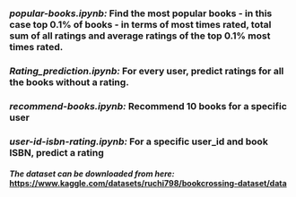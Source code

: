 ### *popular-books.ipynb:* Find the most popular books - in this case top 0.1% of books - in terms of most times rated, total sum of all ratings and average ratings of the top 0.1% most times rated.

### *Rating_prediction.ipynb:* For every user, predict ratings for all the books without a rating.

### *recommend-books.ipynb:* Recommend 10 books for a specific user

### *user-id-isbn-rating.ipynb:* For a specific user_id and book ISBN, predict a rating

#### *The dataset can be downloaded from here:* https://www.kaggle.com/datasets/ruchi798/bookcrossing-dataset/data
